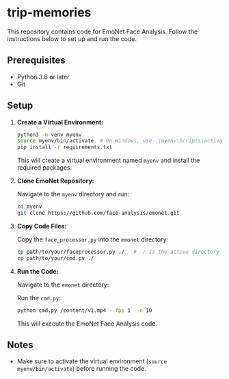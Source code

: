 # trip-memories

This repository contains code for EmoNet Face Analysis. Follow the instructions below to set up and run the code.

## Prerequisites

- Python 3.6 or later
- Git

## Setup

1. **Create a Virtual Environment:**

    ```bash
    python3 -m venv myenv
    source myenv/bin/activate  # On Windows, use .\myenv\Scripts\activate
    pip install -r requirements.txt
    ```

    This will create a virtual environment named `myenv` and install the required packages.

2. **Clone EmoNet Repository:**

    Navigate to the `myenv` directory and run:

    ```bash
    cd myenv
    git clone https://github.com/face-analysis/emonet.git
    ```

3. **Copy Code Files:**

    Copy the `face_processor.py` into the `emonet` directory:

    ```bash
    cp path/to/your/faceprocessor.py ./   # ./ is the active directory where it should be myenv/
    cp path/to/your/cmd.py ./
    ```

4. **Run the Code:**

    Navigate to the `emonet` directory:

    Run the `cmd.py`:

    ```bash
    python cmd.py /content/v1.mp4 --fps 1 --n 10
    ```

    This will execute the EmoNet Face Analysis code.

## Notes

- Make sure to activate the virtual environment (`source myenv/bin/activate`) before running the code.
